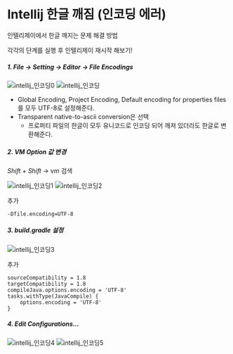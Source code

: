 # Intellij 한글 깨짐 (인코딩 에러)

인텔리제이에서 한글 깨지는 문제 해결 방법

각각의 단계를 실행 후 인텔리제이 재시작 해보기!



##### 1. File -> Setting -> Editor -> File Encodings

![intellij_인코딩0](https://user-images.githubusercontent.com/48197531/111124423-d854ac00-85b3-11eb-80dc-a1b94f64c779.png)
![intellij_인코딩](https://user-images.githubusercontent.com/48197531/111124429-d985d900-85b3-11eb-9a65-5e96b834c501.png)


- Global Encoding, Project Encoding, Default encoding for properties files를 모두 UTF-8로 설정해준다.
- Transparent native-to-ascii conversion은 선택
  - 프로퍼티 파일의 한글이 모두 유니코드로 인코딩 되어 깨져 있더라도 한글로 변환해준다.



##### 2. VM Option 값 변경

*Shift + Shift*  ->  vm 검색

![intellij_인코딩1](https://user-images.githubusercontent.com/48197531/111124464-e5719b00-85b3-11eb-88f2-52b95e09d91e.png)
![intellij_인코딩2](https://user-images.githubusercontent.com/48197531/111124472-e6a2c800-85b3-11eb-9bbd-7d6509820b00.png)


추가

```
-Dfile.encoding=UTF-8
```



##### 3. build.gradle 설정
![intellij_인코딩3](https://user-images.githubusercontent.com/48197531/111124494-eb677c00-85b3-11eb-87a5-09a9a3cba5d8.png)


추가

```
sourceCompatibility = 1.8
targetCompatibility = 1.8
compileJava.options.encoding = 'UTF-8'
tasks.withType(JavaCompile) {
    options.encoding = 'UTF-8'
}
```



##### 4. Edit Configurations...

![intellij_인코딩4](https://user-images.githubusercontent.com/48197531/111124517-f0c4c680-85b3-11eb-8e59-a115159fdc8c.png)
![intellij_인코딩5](https://user-images.githubusercontent.com/48197531/111124527-f3bfb700-85b3-11eb-8241-21b878a5acde.png)
